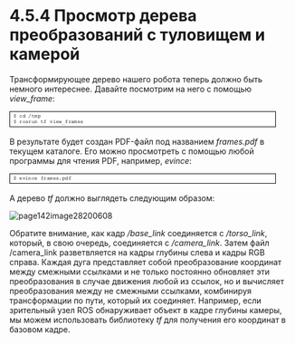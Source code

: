 # 4.5.4 Просмотр дерева преобразований с туловищем и камерой

Трансформирующее дерево нашего робота теперь должно быть немного интереснее. Давайте посмотрим на него с помощью _view\_frame_:

![](../.gitbook/assets/image%20%28103%29.png)

В результате будет создан PDF-файл под названием _frames.pdf_ в текущем каталоге. Его можно просмотреть с помощью любой программы для чтения PDF, например, _evince_:

![](../.gitbook/assets/image%20%2825%29.png)

А дерево _tf_ должно выглядеть следующим образом:



![page142image28200608](blob:https://app.gitbook.com/da51919b-4944-43fb-a9e0-4c1215b9e74c)

Обратите внимание, как кадр _/base\_link_ соединяется с _/torso\_link_, который, в свою очередь, соединяется с _/camera\_link_. Затем файл /camera\_link разветвляется на кадры глубины слева и кадры RGB справа. Каждая дуга представляет собой преобразование координат между смежными ссылками и не только постоянно обновляет эти преобразования в случае движения любой из ссылок, но и вычисляет преобразования между не смежными ссылками, комбинируя трансформации по пути, который их соединяет. Например, если зрительный узел ROS обнаруживает объект в кадре глубины камеры, мы можем использовать библиотеку _tf_ для получения его координат в базовом кадре.



